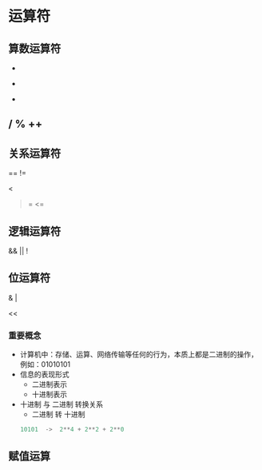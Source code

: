 # 运算符
## 算数运算符
+
-
*
/
%
++
--


## 关系运算符
==
!= 
>
<
>=
<=

## 逻辑运算符
&&
||
!

## 位运算符
&
|
>>
<<
### 重要概念
* 计算机中：存储、运算、网络传输等任何的行为，本质上都是二进制的操作，例如：01010101
* 信息的表现形式
  * 二进制表示
  * 十进制表示
* 十进制 与 二进制 转换关系
  * 二进制 转 十进制
  ```go
  10101  ->  2**4 + 2**2 + 2**0
  ```
## 赋值运算

